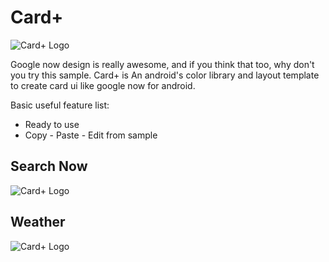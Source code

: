 # Card+

![Card+ Logo](https://lh3.googleusercontent.com/-wAXes0ViSNw/UcghQnMZFcI/AAAAAAAACGk/JHKX2Y7Muvk/s300-no/cardplus.PNG)

Google now design is really awesome, and if you think that too, why don't you try this sample.
Card+ is
An android's color library and layout template to create card ui like google now for android.

Basic useful feature list:

 * Ready to use
 * Copy - Paste - Edit from sample
 
## Search Now

![Card+ Logo](https://lh3.googleusercontent.com/-mJZ7we_5Xs0/UcrG0fuaajI/AAAAAAAACHk/kKO2R2NB3CU/w430-h685-no/search_now.PNG)

## Weather

![Card+ Logo](https://lh5.googleusercontent.com/-m56eTYZey4o/UcrG0bWViVI/AAAAAAAACHo/wm_6Xx0zSdA/w412-h684-no/weather_card.PNG)



